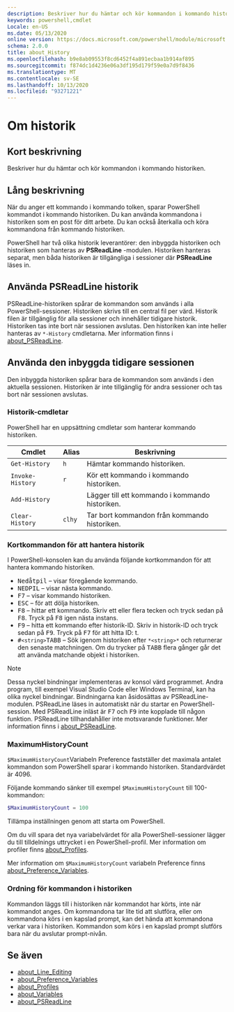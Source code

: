 ```yaml
---
description: Beskriver hur du hämtar och kör kommandon i kommando historiken.
keywords: powershell,cmdlet
Locale: en-US
ms.date: 05/13/2020
online version: https://docs.microsoft.com/powershell/module/microsoft.powershell.core/about/about_history?view=powershell-7&WT.mc_id=ps-gethelp
schema: 2.0.0
title: about_History
ms.openlocfilehash: b9e8ab09553f8cd6452f4a891ecbaa1b914af895
ms.sourcegitcommit: f874dc1d4236e06a3df195d179f59e0a7d9f8436
ms.translationtype: MT
ms.contentlocale: sv-SE
ms.lasthandoff: 10/13/2020
ms.locfileid: "93271221"
---
```

# <a name="about-history"></a>Om historik

## <a name="short-description"></a>Kort beskrivning
Beskriver hur du hämtar och kör kommandon i kommando historiken.

## <a name="long-description"></a>Lång beskrivning

När du anger ett kommando i kommando tolken, sparar PowerShell kommandot i kommando historiken. Du kan använda kommandona i historiken som en post för ditt arbete. Du kan också återkalla och köra kommandona från kommando historiken.

PowerShell har två olika historik leverantörer: den inbyggda historiken och historiken som hanteras av **PSReadLine** -modulen. Historiken hanteras separat, men båda historiken är tillgängliga i sessioner där **PSReadLine** läses in.

## <a name="using-the-psreadline-history"></a>Använda PSReadLine historik

PSReadLine-historiken spårar de kommandon som används i alla PowerShell-sessioner.
Historiken skrivs till en central fil per värd. Historik filen är tillgänglig för alla sessioner och innehåller tidigare historik. Historiken tas inte bort när sessionen avslutas. Den historiken kan inte heller hanteras av `*-History` cmdletarna. Mer information finns i [about_PSReadLine](../../PSReadLine/About/about_PSReadLine.md).

## <a name="using-the-built-in-session-history"></a>Använda den inbyggda tidigare sessionen

Den inbyggda historiken spårar bara de kommandon som används i den aktuella sessionen. Historiken är inte tillgänglig för andra sessioner och tas bort när sessionen avslutas.

### <a name="history-cmdlets"></a>Historik-cmdletar

PowerShell har en uppsättning cmdletar som hanterar kommando historiken.

| Cmdlet           | Alias  | Beskrivning                                |
| ---------------- | ------ | ------------------------------------------ |
| `Get-History`    | `h`    | Hämtar kommando historiken.                  |
| `Invoke-History` | `r`    | Kör ett kommando i kommando historiken.     |
| `Add-History`    |        | Lägger till ett kommando i kommando historiken.     |
| `Clear-History`  | `clhy` | Tar bort kommandon från kommando historiken. |

### <a name="keyboard-shortcuts-for-managing-history"></a>Kortkommandon för att hantera historik

I PowerShell-konsolen kan du använda följande kortkommandon för att hantera kommando historiken.

- <kbd>Nedåtpil</kbd> – visar föregående kommando.
- <kbd>NEDPIL</kbd> – visar nästa kommando.
- <kbd>F7</kbd> – visar kommando historiken.
- <kbd>ESC</kbd> – för att dölja historiken.
- <kbd>F8</kbd> – hittar ett kommando. Skriv ett eller flera tecken och tryck sedan på <kbd>F8</kbd>. Tryck på <kbd>F8</kbd> igen nästa instans.
- <kbd>F9</kbd> – hitta ett kommando efter historik-ID. Skriv in historik-ID och tryck sedan på <kbd>F9</kbd>. Tryck på <kbd>F7</kbd> för att hitta ID: t.
- <kbd>#</kbd>`<string>`</kbd><kbd>TABB</kbd> – Sök igenom historiken efter `*<string>*` och returnerar den senaste matchningen. Om du trycker på <kbd>TABB</kbd> flera gånger går det att använda matchande objekt i historiken.

> [!NOTE]
> Dessa nyckel bindningar implementeras av konsol värd programmet. Andra program, till exempel Visual Studio Code eller Windows Terminal, kan ha olika nyckel bindningar. Bindningarna kan åsidosättas av PSReadLine-modulen. PSReadLine läses in automatiskt när du startar en PowerShell-session.
> Med PSReadLine inläst är <kbd>F7</kbd> och <kbd>F9</kbd> inte kopplade till någon funktion. PSReadLine tillhandahåller inte motsvarande funktioner. Mer information finns i [about_PSReadLine](../../PSReadLine/About/about_PSReadLine.md).

### <a name="maximumhistorycount"></a>MaximumHistoryCount

`$MaximumHistoryCount`Variabeln Preference fastställer det maximala antalet kommandon som PowerShell sparar i kommando historiken. Standardvärdet är 
4096.

Följande kommando sänker till exempel `$MaximumHistoryCount` till 100-kommandon:

```powershell
$MaximumHistoryCount = 100
```

Tillämpa inställningen genom att starta om PowerShell.

Om du vill spara det nya variabelvärdet för alla PowerShell-sessioner lägger du till tilldelnings uttrycket i en PowerShell-profil. Mer information om profiler finns [about_Profiles](about_Profiles.md).

Mer information om `$MaximumHistoryCount` variabeln Preference finns [about_Preference_Variables](about_Preference_Variables.md).

### <a name="order-of-commands-in-the-history"></a>Ordning för kommandon i historiken

Kommandon läggs till i historiken när kommandot har körts, inte när kommandot anges. Om kommandona tar lite tid att slutföra, eller om kommandona körs i en kapslad prompt, kan det hända att kommandona verkar vara i historiken. Kommandon som körs i en kapslad prompt slutförs bara när du avslutar prompt-nivån.

## <a name="see-also"></a>Se även

- [about_Line_Editing](about_Line_Editing.md)
- [about_Preference_Variables](about_Preference_Variables.md)
- [about_Profiles](about_Profiles.md)
- [about_Variables](about_Variables.md)
- [about_PSReadLine](../../PSReadLine/About/about_PSReadLine.md)
